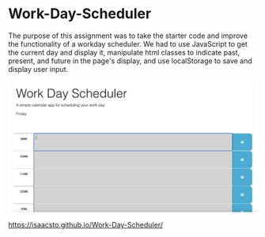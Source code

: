 # Work-Day-Scheduler

The purpose of this assignment was to take the starter code and improve the functionality of a workday scheduler. We had to use JavaScript to get the current day and display it, manipulate html classes to indicate past, present, and future in the page's display, and use localStorage to save and display user input. 

<img src="Screenshot%202023-02-24%20at%205.58.36%20PM.png">

https://isaacsto.github.io/Work-Day-Scheduler/